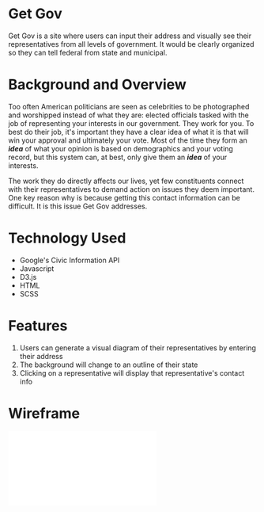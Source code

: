 # Get Gov

Get Gov is a site where users can input their address and visually see their representatives from all levels of government. It would be clearly organized so they can tell federal from state and municipal.

# Background and Overview

Too often American politicians are seen as celebrities to be photographed and worshipped instead of what they are: elected officials tasked with the job of representing your interests in our government. They work for you. To best do their job, it's important they have a clear idea of what it is that will win your approval and ultimately your vote. Most of the time they form an _**idea**_ of what your opinion is based on demographics and your voting record, but this system can, at best, only give them an _**idea**_ of your interests. 

The work they do directly affects our lives, yet few constituents connect with their representatives to demand action on issues they deem important. One key reason why is because getting this contact information can be difficult. It is this issue Get Gov addresses. 

# Technology Used

* Google's Civic Information API
* Javascript
* D3.js
* HTML
* SCSS

# Features

1. Users can generate a visual diagram of their representatives by entering their address
2. The background will change to an outline of their state
3. Clicking on a representative will display that representative's contact info

# Wireframe

![Wireframe](extra_media/GetGov---Wireframe-cc-Premium.pdf)

